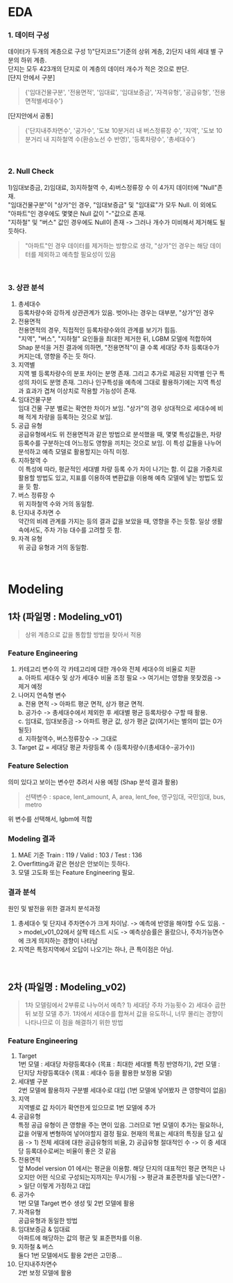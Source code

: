 # EDA
### 1. 데이터 구성
데이터가 두개의 계층으로 구성 1)"단지코드"기준의 상위 계층, 2)단지 내의 세대 별 구분의 하위 계층.  
단지는 모두 423개의 단지로 이 계층의 데이터 개수가 적은 것으로 판단.  
[댠지 안에서 구분]  
> {'임대건물구분', '전용면적', '임대료', '임대보증금', '자격유형', '공급유형', '전용면적별세대수'}

[단지안에서 공통]  
> {'단지내주차면수', '공가수', '도보 10분거리 내 버스정류장 수', '지역', '도보 10분거리 내 지하철역 수(환승노선 수 반영)', '등록차량수', '총세대수'}

</br>

### 2. Null Check
1)임대보증금, 2)임대료, 3)지하철역 수, 4)버스정류장 수 이 4가지 데이터에 "Null"존재.  
"임대건물구분"이 "상가"인 경우, "임대보증금" 및 "임대료"가 모두 Null. 이 외에도 "아파트"인 경우에도 몇몇은 Null 값이 "-"값으로 존재.  
"지하철" 및 "버스" 값인 경우에도 Null이 존재 -> 그러나 개수가 미비해서 제거해도 될 듯하다.  
> "아파트"인 경우 데이터를 제거하는 방향으로 생각, "상가"인 경우는 해당 데이터를 제외하고 예측할 필요성이 있음

</br>

### 3. 상관 분석
1. 총세대수  
등록차량수와 강하게 상관관계가 있음. 벗어나는 경우는 대부분, "상가"인 경우
2. 전용면적  
전용면적의 경우, 직접적인 등록차량수와의 관계를 보기가 힘듬.  
"지역", "버스", "지하철" 요인들을 최대한 제거한 뒤, LGBM 모델에 적합하여 Shap 분석을 거친 결과에 의하면, "전용면적"이 클 수록 세대당 주차 등록대수가 커지는데, 영향을 주는 듯 하다.
3. 지역별  
지역 별 등록차량수의 분포 차이는 분명 존재. 그리고 추가로 제공된 지역별 인구 특성의 차이도 분명 존재. 그러나 인구특성을 예측에 그대로 활용하기에는 지역 특성과 효과가 겹쳐 이상치로 작용할 가능성이 존재.
4. 임대건물구분  
임대 건물 구분 별로는 확연한 차이가 보임. "상가"의 경우 상대적으로 세대수에 비해 적게 차량을 등록하는 것으로 보임.
5. 공급 유형  
공급유형에서도 위 전용면적과 같은 방법으로 분석했을 때, 몇몇 특성값들은, 차량 등록수를 구분하는데 어느정도 영향을 끼치는 것으로 보임. 이 특성 값들을 나누어 분석하고 예측 모델로 활용할지는 아직 미정.
6. 지하철역 수  
이 특성에 따라, 평균적인 세대별 차량 등록 수가 차이 나기는 함. 이 값을 가중치로 활용할 방법도 있고, 지표를 이용하여 변환값을 이용해 예측 모델에 넣는 방법도 있을 듯 함.
7. 버스 정류장 수  
위 지하철역 수와 거의 동일함.
8. 단지내 주차면 수  
약간의 비례 관계를 가지는 등의 결과 값을 보았을 때, 영향을 주는 듯함. 일상 생활 속에서도, 주차 가능 대수를 고려할 듯 함.
9. 자격 유형  
위 공급 유형과 거의 동일함.

</br>

# Modeling
## 1차 (파일명 : Modeling_v01)
> 상위 계층으로 값을 통합할 방법을 찾아서 적용
### Feature Engineering
1. 카테고리 변수의 각 카테고리에 대한 개수와 전체 세대수의 비율로 치환  
    a. 아파트 세대수 및 상가 세대수 비율 조정 필요 -> 여기서는 영향을 못찾겠음 -> 제거 예정
2. 나머지 연속형 변수  
    a. 전용 면적 -> 아파트 평군 면적, 상가 평균 면적.  
    b. 공가수  -> 총세대수에서 제외한 후 세대별 평균 등록차량수 구할 때 활용.  
    c. 임대료, 임대보증금 -> 아파트 평균 값, 상가 평균 값(여기서는 별의미 없는 0가 될듯)  
    d. 지하철역수, 버스정류장수 -> 그대로
3. Target 값 = 세대당 평균 차량등록 수 (등록차량수/(총세대수-공가수))
### Feature Selection
의미 있다고 보이는 변수만 추려서 사용 예정 (Shap 분석 결과 활용)
> 선택변수 : space, lent_amount, A, area, lent_fee, 영구임대, 국민임대, bus, metro

위 변수를 선택해서, lgbm에 적합
### Modeling 결과
1. MAE 기준 Train : 119 / Valid : 103 / Test : 136
2. Overfitting과 같은 현상은 안보이는 듯하다.
3. 모델 고도화 또는 Feature Engineering 필요.
### 결과 분석
원인 및 발전을 위한 결과치 분석과정
1. 총세대수 및 단지내 주차면수가 크게 차이남. -> 예측에 반영을 해야할 수도 있음. -> model_v01_02에서 살짝 테스트 시도 -> 예측상승률은 올랐으나, 주차가능면수에 크게 의지하는 경향이 나타남
2. 지역은 특정지역에서 오답이 나오기는 하나, 큰 특이점은 아님.

</br>

## 2차 (파일명 : Modeling_v02)
> 1차 모델링에서 2부류로 나누어서 예측? 1) 세대당 주차 가능횟수 2) 세대수 곱한 뒤 보정 모델 추가. 1차에서 세대수를 합쳐서 값을 유도하니, 너무 몰리는 경향이 나타나므로 이 점을 해결하기 위한 방법
### Feature Engineering
1. Target  
1번 모델 : 세대당 차량등록대수 (목표 : 최대한 세대별 특징 반영하기), 2번 모델 : 단지당 차량등록대수 (목표 : 세대수 등을 활용한 보정용 모델)
2. 세대별 구분  
2번 모델에 활용하자 구분별 세대수로 대입 (1번 모델에 넣어봤자 큰 영향력이 없음)
3. 지역  
지역별로 값 차이가 확연한게 있으므로 1번 모델에 추가
4. 공급유형  
특정 공급 유형이 큰 영향을 주는 면이 있음. 그러므로 1번 모델이 추가는 필요하나, 값을 어떻게 변형하여 넣어야할지 결정 필요. 현재의 목표는 세대의 특징을 담고 싶음 -> 1) 전체 세대에 대한 공급유형의 비율, 2) 공급유형 절대적인 수 -> 이 중 세대당 등록대수로써는 비율이 좋은 것 같음
4. 전용면적  
앞 Model version 01 에서는 평균을 이용함. 해당 단지의 대표적인 평균 면적은 나오지만 어떤 식으로 구성되는지까지는 무시가됨 -> 평균과 표준편차를 넣는다면? -> 일단 이렇게 가정하고 대입
5. 공가수  
1번 모델 Target 변수 생성 및 2번 모델에 활용
6. 자격유형  
공급유형과 동일한 방법
7. 임대보증금 & 임대료  
아파트에 해당하는 값의 평균 및 표준편차를 이용.
8. 지하철 & 버스  
둘다 1번 모델에서도 활용 2번은 고민중...
9. 단지내주차면수  
2번 보정 모델에 활용


